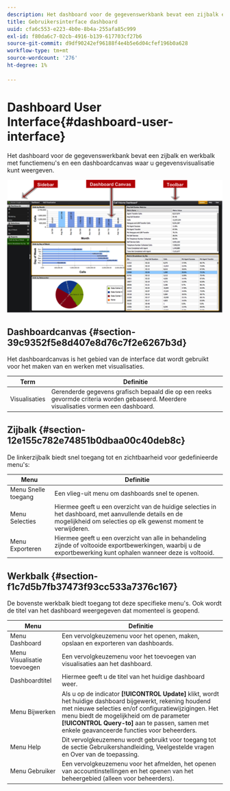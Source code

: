 ```yaml
---
description: Het dashboard voor de gegevenswerkbank bevat een zijbalk en werkbalk met functiemenu's en een dashboardcanvas waar u gegevensvisualisatie kunt weergeven.
title: Gebruikersinterface dashboard
uuid: cfa6c553-e223-4b0e-8b4a-255afa85c999
exl-id: f80da6c7-02cb-4916-b139-617703cf27b6
source-git-commit: d9df90242ef96188f4e4b5e6d04cfef196b0a628
workflow-type: tm+mt
source-wordcount: '276'
ht-degree: 1%

---
```


# Dashboard User Interface{#dashboard-user-interface}

Het dashboard voor de gegevenswerkbank bevat een zijbalk en werkbalk met functiemenu&#39;s en een dashboardcanvas waar u gegevensvisualisatie kunt weergeven.

![](assets/dashboard_ui.png)

## Dashboardcanvas {#section-39c9352f5e8d407e8d76c7f2e6267b3d}

Het dashboardcanvas is het gebied van de interface dat wordt gebruikt voor het maken van en werken met visualisaties.

| Term | Definitie |
|---|---|
| Visualisaties | Gerenderde gegevens grafisch bepaald die op een reeks gevormde criteria worden gebaseerd. Meerdere visualisaties vormen een dashboard. |

## Zijbalk {#section-12e155c782e74851b0dbaa00c40deb8c}

De linkerzijbalk biedt snel toegang tot en zichtbaarheid voor gedefinieerde menu&#39;s:

| Menu | Definitie |
|---|---|
| Menu Snelle toegang | Een vlieg-uit menu om dashboards snel te openen. |
| Menu Selecties | Hiermee geeft u een overzicht van de huidige selecties in het dashboard, met aanvullende details en de mogelijkheid om selecties op elk gewenst moment te verwijderen. |
| Menu Exporteren | Hiermee geeft u een overzicht van alle in behandeling zijnde of voltooide exportbewerkingen, waarbij u de exportbewerking kunt ophalen wanneer deze is voltooid. |

## Werkbalk {#section-f1c7d5b7fb37473f93cc533a7376c167}

De bovenste werkbalk biedt toegang tot deze specifieke menu&#39;s. Ook wordt de titel van het dashboard weergegeven dat momenteel is geopend.

| Menu | Definitie |
|---|---|
| Menu Dashboard | Een vervolgkeuzemenu voor het openen, maken, opslaan en exporteren van dashboards. |
| Menu Visualisatie toevoegen | Een vervolgkeuzemenu voor het toevoegen van visualisaties aan het dashboard. |
| Dashboardtitel | Hiermee geeft u de titel van het huidige dashboard weer. |
| Menu Bijwerken | Als u op de indicator **[!UICONTROL Update]** klikt, wordt het huidige dashboard bijgewerkt, rekening houdend met nieuwe selecties en/of configuratiewijzigingen. Het menu biedt de mogelijkheid om de parameter **[!UICONTROL Query-to]** aan te passen, samen met enkele geavanceerde functies voor beheerders. |
| Menu Help | Dit vervolgkeuzemenu wordt gebruikt voor toegang tot de sectie Gebruikershandleiding, Veelgestelde vragen en Over van de toepassing. |
| Menu Gebruiker | Een vervolgkeuzemenu voor het afmelden, het openen van accountinstellingen en het openen van het beheergebied (alleen voor beheerders). |

